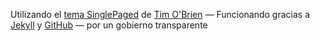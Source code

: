 

Utilizando el [tema SinglePaged](https://github.com/t413/SinglePaged) de [Tim O'Brien](http://t413.com/)
&mdash;
Funcionando gracias a [Jekyll](http://jekyllrb.com/) y [GitHub](https://github.com/minfingt/minfingt.github.io)
&mdash;
por un gobierno transparente
